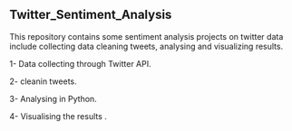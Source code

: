## Twitter_Sentiment_Analysis

This repository contains some sentiment analysis projects on twitter data include collecting data cleaning tweets, analysing and visualizing results.

1- Data collecting through Twitter API.

2- cleanin tweets.

3- Analysing in Python. 

4- Visualising the results .
